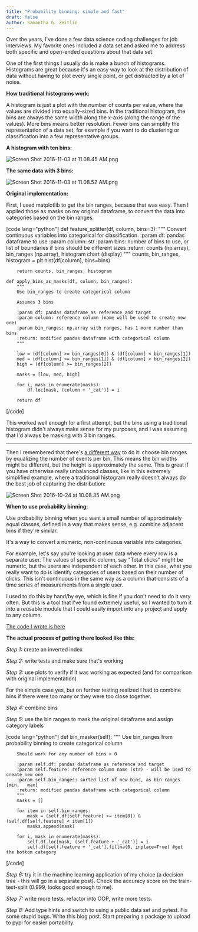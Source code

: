 ```yaml
---
title: "Probability binning: simple and fast"
draft: false
author: Samantha G. Zeitlin
---
```



Over the years, I've done a few data science coding challenges for job interviews. My favorite ones included a data set and asked me to address both specific and open-ended questions about that data set. 

One of the first things I usually do is make a bunch of histograms. Histograms are great because it's an easy way to look at the distribution of data without having to plot every single point, or get distracted by a lot of noise. 

**How traditional histograms work:** 

A histogram is just a plot with the number of counts per value, where the values are divided into equally-sized bins. In the traditional histogram, the bins are always the same width along the x-axis (along the range of the values). More bins means better resolution. Fewer bins can simplify the representation of a data set, for example if you want to do clustering or classification into a few representative groups. 

**A histogram with ten bins:**

![Screen Shot 2016-11-03 at 11.08.45 AM.png](/site_media/media/2bbce00ca1f11.png)

**The same data with 3 bins:**

![Screen Shot 2016-11-03 at 11.08.52 AM.png](/site_media/media/31efd826a1f11.png)

**Original implementation:** 

First, I used matplotlib to get the bin ranges, because that was easy. Then I applied those as masks on my original dataframe, to convert the data into categories based on the bin ranges. 

[code lang="python"]
    def feature_splitter(df, column, bins=3):
        """
        Convert continuous variables into categorical for classification.
        :param df: pandas dataframe to use
        :param column: str
        :param bins: number of bins to use, or list of boundaries if bins should be different sizes
        :return: counts (np.array), bin_ranges (np.array), histogram chart (display)
        """
        counts, bin_ranges, histogram = plt.hist(df[column], bins=bins)

        return counts, bin_ranges, histogram

    def apply_bins_as_masks(df, column, bin_ranges):
        """
        Use bin_ranges to create categorical column

        Assumes 3 bins

        :param df: pandas dataframe as reference and target
        :param column: reference column (name will be used to create new one)
        :param bin_ranges: np.array with ranges, has 1 more number than bins
        :return: modified pandas dataframe with categorical column
        """

        low = (df[column] >= bin_ranges[0]) & (df[column] < bin_ranges[1])
        med = (df[column] >= bin_ranges[1]) & (df[column] < bin_ranges[2])
        high = (df[column] >= bin_ranges[2])

        masks = [low, med, high]

        for i, mask in enumerate(masks):
            df.loc[mask, (column + '_cat')] = i

        return df

[/code]

This worked well enough for a first attempt, but the bins using a traditional histogram didn't always make sense for my purposes, and I was assuming that I'd always be masking with 3 bin ranges. 
 


----------


Then I remembered that there's [a different way][1] to do it: choose bin ranges by equalizing the number of events per bin. This means the bin widths might be different, but the height is approximately the same. This is great if you have otherwise really unbalanced classes, like in this extremely simplified example, where a traditional histogram really doesn't always do the best job of capturing the distribution: 

![Screen Shot 2016-10-24 at 10.08.35 AM.png](/site_media/media/353f269ca2201.png)

**When to use probability binning:** 

Use probability binning when you want a small number of approximately equal classes, defined in a way that makes sense, e.g. combine adjacent bins if they're similar. 

It's a way to convert a numeric, non-continuous variable into categories. 

For example, let's say you're looking at user data where every row is a separate user. The values of specific column, say "Total clicks" might be numeric, but the users are independent of each other. In this case, what you really want to do is identify categories of users based on their number of clicks. This isn't continuous in the same way as a column that consists of a time series of measurements from a single user. 

I used to do this by hand/by eye, which is fine if you don't need to do it very often. But this is a tool that I've found extremely useful, so I wanted to turn it into a reusable module that I could easily import into any project and apply to any column. 

[The code I wrote is here][2]

**The actual process of getting there looked like this:** 

*Step 1:* create an inverted index

*Step 2:* write tests and make sure that's working

*Step 3:* use plots to verify if it was working as expected (and for comparison with original implementation)

For the simple case yes, but on further testing realized I had to combine bins if there were too many or they were too close together.

*Step 4:* combine bins 

*Step 5:* use the bin ranges to mask the original dataframe and assign category labels

[code lang="python"]
    def bin_masker(self):
        """
        Use bin_ranges from probability binning to create categorical column

        Should work for any number of bins > 0

        :param self.df: pandas dataframe as reference and target
        :param self.feature: reference column name (str) - will be used to create new one
        :param self.bin_ranges: sorted list of new bins, as bin ranges [min,   max]
        :return: modified pandas dataframe with categorical column
        """
        masks = []

        for item in self.bin_ranges:
            mask = (self.df[self.feature] >= item[0]) & (self.df[self.feature] < item[1])
            masks.append(mask)

        for i, mask in enumerate(masks):
            self.df.loc[mask, (self.feature + '_cat')] = i
            self.df[self.feature + '_cat'].fillna(0, inplace=True) #get the bottom category
[/code]

*Step 6:* try it in the machine learning application of my choice (a decision tree - this will go in a separate post). Check the accuracy score on the train-test-split (0.999, looks good enough to me). 
 
*Step 7:* write more tests, refactor into OOP, write more tests. 

*Step 8:* Add type hints and switch to using a public data set and pytest. Fix some stupid bugs. Write this blog post. Start preparing a package to upload to pypi for easier portability. 





  [1]: http://onlinelibrary.wiley.com/doi/10.1002/1097-0320(20010901)45:1%3C37::AID-CYTO1142%3E3.0.CO;2-E/full
  [2]: https://github.com/szeitlin/probability_binning/blob/master/probabinerator.py
